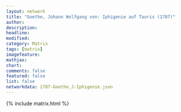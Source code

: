 ```yaml
---
layout: network
title: "Goethe, Johann Wolfgang von: Iphigenie auf Tauris (1787)"
author:
description:
headline:
modified:
category: Matrix
tags: [matrix]
imagefeature: 
mathjax: 
chart: 
comments: false
featured: false
list: false
networkdata: 1787-Goethe_J-Iphigenie.json
---
```

{% include matrix.html %}
